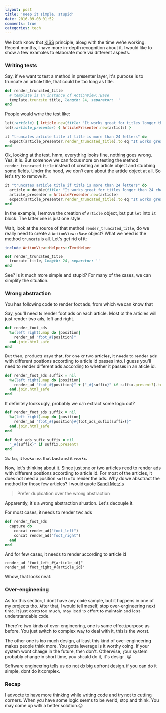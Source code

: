 ```yaml
---
layout: post
title: 'Keep it simple, stupid'
date: 2016-09-03 01:52
comments: true
categories: tech
---
```

We both know that [KISS](https://en.wikipedia.org/wiki/KISS_principle) principle, along with the time we're working. Recent months, I have more in-depth  recognition about it. I would like to show a few examples to elaborate more via different aspects.

### Writing tests

Say, if we want to test a  method in presenter layer, it's purpose is to truncate an article title, that could be too long as title.

``` ruby
def render_truncated_title
  # template is an instance of ActionView::Base
  template.truncate title, length: 24, separator: ''
end
```

People would write the test like:

``` ruby
let(:article) { Article.new(title: "It works great for titles longer than 24 characters.") }
let(:article_presenter) { ArticlePresenter.new(article) }

it "truncates article title if title is more than 24 letters" do
  expect(article_presenter.render_truncated_title).to eq "It works great for title..."
end
```

Ok, looking at the test. hmm, everything looks fine, nothing goes wrong. Yes, it is. But somehow we can focus more on testing the method `render_truncated_title` instead of creating an article object and stubbing some fields. Under the hood, we don't care about the article object at all. So let's try to remove it.

``` ruby
it "truncates article title if title is more than 24 letters" do
  article = double(title: "It works great for titles longer than 24 characters.")
  article_presenter = ArticlePresenter.new(article)
  expect(article_presenter.render_truncated_title).to eq "It works great for title..."
end
```

In the example, I remove the creation of `Article` object, but put `let` into `it` block. The latter one is just one style.

Wait, look at the source of that method `render_truncated_title`, do we really need to create a `ActionView::Base` object? What we need is the method `truncate` is all. Let's get rid of it:

``` ruby
include ActionView::Helpers::TextHelper

def render_truncated_title
  truncate title, length: 24, separator: ''
end
```

See? Is it much more simple and stupid? For many of the cases, we can simplify the situation.

### Wrong abstraction

You has following code to render foot ads, from which we can know that 

Say, you'll need to render foot ads on each article. Most of the articles will just render two ads, left and right. 

``` ruby
def render_foot_ads
  %w(left right).map do |position|
    render_ad "foot_#{position}"
  end.join.html_safe
end
```

But then, products says that, for one or two articles, it needs to render ads with different positions according to article id passes into. I guess you'll need to render different ads according to whether it passes in an aticle id.

``` ruby
def render_foot_ads suffix = nil
  %w(left right).map do |position|
    render_ad "foot_#{position}" + ("_#{suffix}" if suffix.present?).to_s
  end.join.html_safe
end
```

It definitely looks ugly, probably we can extract some logic out?

``` ruby
def render_foot_ads suffix = nil
  %w(left right).map do |position|
    render_ad "foot_#{position}#{foot_ads_sufix(suffix)}"
  end.join.html_safe
end

def foot_ads_sufix suffix = nil
  "_#{suffix}" if suffix.present?
end
```

So far, it looks not that bad and it works. 

Now, let's thinking about it. Since just one or two articles need to render ads with different positions according to article id. For most of the articles, it does not need a position `suffix` to render the ads. Why do we absctract the method for those few articles? I would quote [Sandi Metz's](http://www.sandimetz.com/blog/2016/1/20/the-wrong-abstraction)

> Prefer duplication over the wrong abstraction

Apparently, it's a wrong abstraction situation. Let's decouple it.

For most cases, it needs to render two ads

``` ruby
def render_foot_ads
  capture do
    concat render_ad("foot_left")
    concat render_ad("foot_right")
  end
end
```

And for few cases, it needs to render according to article id

``` erb
render_ad "foot_left_#{article_id}"
render_ad "foot_right_#{article_id}"
```

Whow, that looks neat.

### Over-engineering

As for this section, I dont have any code sample, but it happens in one of my projects tho. After that, I would tell meself, stop over-engineering next time. It just costs too much, may lead to effort to maintain and less understandable code.

There're two kinds of over-engineering, one is same effect/purpose as before. You just switch to complex way to deal with it, this is the worst.

The other one is too much design, at least this kind of over-engineering makes people think more. You gotta leverage is it worthy doing. If your system wont change in the future, then don't. Otherwise, your system probably change in short time, you should do it, it's design. 😜

Software engineering tells us do not do big upfront design. if you can do it simple, dont do it complex. 

### Recap

I advocte to have more thinking while writing code and try not to cutting corners. When you have some logic seems to be werid, stop and think. You may come up with a better solution.😉